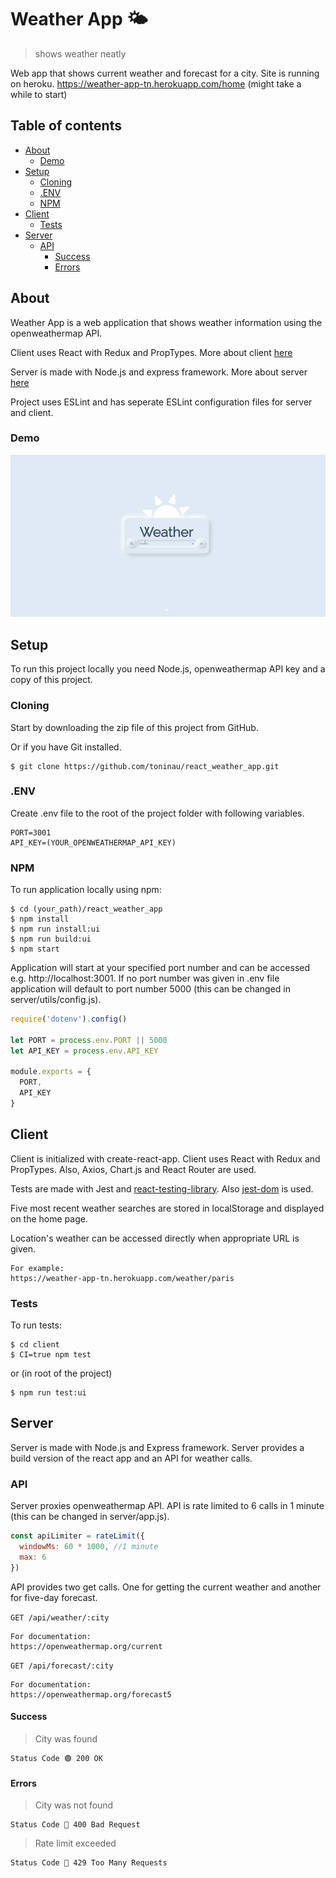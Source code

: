 #  Weather App 🌤

> shows weather neatly

Web app that shows current weather and forecast for a city. Site is running on heroku.
https://weather-app-tn.herokuapp.com/home (might take a while to start)

## Table of contents

* [About](#about)
  * [Demo](#demo)
* [Setup](#setup)
  * [Cloning](#cloning)
  * [.ENV](#.env)
  * [NPM](#npm)
* [Client](#client)
  * [Tests](#tests)
* [Server](#server)
  * [API](#api)
    * [Success](#success)
    * [Errors](#errors)

## About

Weather App is a web application that shows weather information using the openweathermap API.

Client uses React with Redux and PropTypes. More about client [here](#client)

Server is made with Node.js and express framework. More about server [here](#server)

Project uses ESLint and has seperate ESLint configuration files for server and client.

### Demo

<img alt="demo" src="./assets/site.gif?raw=true" width="600">

## Setup

To run this project locally you need Node.js, openweathermap API key and a copy of this project.

### Cloning

Start by downloading the zip file of this project from GitHub.

Or if you have Git installed.

```
$ git clone https://github.com/toninau/react_weather_app.git
```

### .ENV

Create .env file to the root of the project folder with following variables.

```
PORT=3001
API_KEY=(YOUR_OPENWEATHERMAP_API_KEY)
```

### NPM

To run application locally using npm:

```
$ cd (your_path)/react_weather_app
$ npm install 
$ npm run install:ui
$ npm run build:ui
$ npm start
```

Application will start at your specified port number and can be accessed e.g. http://localhost:3001. If no port number was given in .env file application will default to port number 5000 (this can be changed in server/utils/config.js).

```javascript
require('dotenv').config()

let PORT = process.env.PORT || 5000
let API_KEY = process.env.API_KEY

module.exports = {
  PORT,
  API_KEY
}
```

## Client

Client is initialized with create-react-app. Client uses React with Redux and PropTypes. Also, Axios, Chart.js and React Router are used.

Tests are made with Jest and [react-testing-library](https://github.com/testing-library/react-testing-library). Also [jest-dom](https://github.com/testing-library/jest-dom) is used.

Five most recent weather searches are stored in localStorage and displayed on the home page.

Location's weather can be accessed directly when appropriate URL is given.

```
For example:
https://weather-app-tn.herokuapp.com/weather/paris
```

### Tests

To run tests:

```
$ cd client
$ CI=true npm test
```

or (in root of the project)

```
$ npm run test:ui
```

## Server

Server is made with Node.js and Express framework. Server provides a build version of the react app and an API for weather calls.

### API

Server proxies openweathermap API. API is rate limited to 6 calls in 1 minute (this can be changed in server/app.js).

```javascript
const apiLimiter = rateLimit({
  windowMs: 60 * 1000, //1 minute
  max: 6
})
```

API provides two get calls. One for getting the current weather and another for five-day forecast.


`GET /api/weather/:city`

```
For documentation:
https://openweathermap.org/current
```

`GET /api/forecast/:city`

```
For documentation:
https://openweathermap.org/forecast5
```

#### Success

>City was found

```
Status Code 🟢 200 OK
```

#### Errors

>City was not found

```
Status Code 🔴 400 Bad Request
```

>Rate limit exceeded

```
Status Code 🔴 429 Too Many Requests
```
